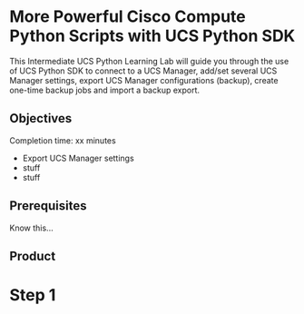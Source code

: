 # More Powerful Cisco Compute Python Scripts with UCS Python SDK

This Intermediate UCS Python Learning Lab will guide you through the use of UCS Python SDK to connect to a UCS Manager, add/set several UCS Manager settings, export UCS Manager configurations (backup), create one-time backup jobs and import a backup export.

## Objectives

Completion time: xx minutes

  - Export UCS Manager settings
  - stuff
  - stuff

## Prerequisites

Know this...

## Product



# Step 1
